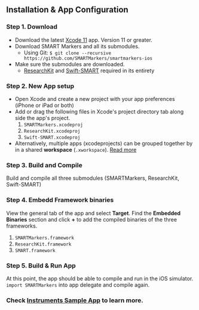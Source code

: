 Installation & App Configuration
----------------------

### Step 1. Download
- Download the latest [Xcode 11](xcode) app. Version 11 or greater. 
- Download SMART Markers and all its submodules. 
    - Using Git: `$ git clone --recursive https://github.com/SMARTMarkers/smartmarkers-ios`
- Make sure the submodules are downloaded. 
    - [ResearchKit](rk) and [Swift-SMART](ss) required in its entirety

### Step 2. New App setup
- Open Xcode and create a new project with your app preferences (iPhone or iPad or both)
- Add or drag the following files in Xcode's project directory tab along side the app's project. 
    1. `SMARTMarkers.xcodeproj` 
    2. `ResearchKit.xcodeproj`
    3. `Swift-SMART.xcodeproj` 
- Alternatively, multiple apps (xcodeprojects) can be grouped together by in a shared **workspace**  (`.xworkspace`). [Read more](workspace)

### Step 3. Build and Compile
Build and compile all three submodules (SMARTMarkers, ResearchKit, Swift-SMART)

### Step 4. Embedd Framework binaries
View the general tab of the app and select **Target**.  Find the **Embedded Binaries** section and click **+** to add the compiled binaries of the three frameworks.
1. `SMARTMarkers.framework`
2. `ResearchKit.framework` 
3. `SMART.framework`
    
### Step 5. Build & Run App
At this point, the app should be able to compile and run in the iOS simulator. `import SMARTMarkers` into app delegate and compile again.

### Check [Instruments Sample App](sampleapp) to learn more.

[xcode]: https://developer.apple.com/xcode/
[rk]: https://github.com/researchkit/researchkit
[ss]: https://github.com/smart-on-fhir/Swift-SMART
[workspace]: https://developer.apple.com/library/archive/featuredarticles/XcodeConcepts/Concept-Workspace.html
[sampleapp]: #

